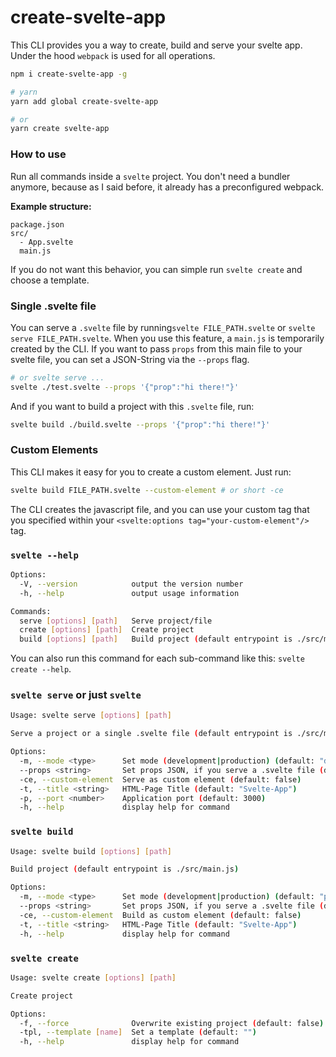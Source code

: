 # create-svelte-app

This CLI provides you a way to create, build and serve your svelte app. Under the hood `webpack` is used for all operations.

```bash
npm i create-svelte-app -g

# yarn
yarn add global create-svelte-app

# or
yarn create svelte-app
```

### How to use

Run all commands inside a `svelte` project.
You don't need a bundler anymore, because as I said before, it already has a preconfigured webpack.

**Example structure:**

```
package.json
src/
  - App.svelte
  main.js
```

If you do not want this behavior, you can simple run `svelte create` and choose a template.

### Single .svelte file

You can serve a `.svelte` file by running`svelte FILE_PATH.svelte` or `svelte serve FILE_PATH.svelte`. When you use this feature, a `main.js` is temporarily created by the CLI. If you want to pass `props` from this main file to your svelte file, you can set a JSON-String via the `--props` flag.

```bash
# or svelte serve ...
svelte ./test.svelte --props '{"prop":"hi there!"}'
```

And if you want to build a project with this `.svelte` file, run:

```bash
svelte build ./build.svelte --props '{"prop":"hi there!"}'
```

### Custom Elements

This CLI makes it easy for you to create a custom element. Just run:

```bash
svelte build FILE_PATH.svelte --custom-element # or short -ce
```

The CLI creates the javascript file, and you can use your custom tag that you specified within your `<svelte:options tag="your-custom-element"/>` tag.

### `svelte --help`

```bash
Options:
  -V, --version            output the version number
  -h, --help               output usage information

Commands:
  serve [options] [path]   Serve project/file
  create [options] [path]  Create project
  build [options] [path]   Build project (default entrypoint is ./src/main.js
```

You can also run this command for each sub-command like this: `svelte create --help`.

### `svelte serve` or just `svelte`

```bash
Usage: svelte serve [options] [path]

Serve a project or a single .svelte file (default entrypoint is ./src/main.js)

Options:
  -m, --mode <type>      Set mode (development|production) (default: "development")
  --props <string>       Set props JSON, if you serve a .svelte file (default: "{}")
  -ce, --custom-element  Serve as custom element (default: false)
  -t, --title <string>   HTML-Page Title (default: "Svelte-App")
  -p, --port <number>    Application port (default: 3000)
  -h, --help             display help for command
```

### `svelte build`

```bash
Usage: svelte build [options] [path]

Build project (default entrypoint is ./src/main.js)

Options:
  -m, --mode <type>      Set mode (development|production) (default: "production")
  --props <string>       Set props JSON, if you serve a .svelte file (default: "{}")
  -ce, --custom-element  Build as custom element (default: false)
  -t, --title <string>   HTML-Page Title (default: "Svelte-App")
  -h, --help             display help for command
```

### `svelte create`

```bash
Usage: svelte create [options] [path]

Create project

Options:
  -f, --force              Overwrite existing project (default: false)
  -tpl, --template [name]  Set a template (default: "")
  -h, --help               display help for command
```
